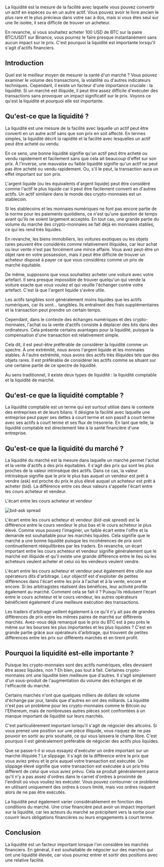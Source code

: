 La liquidité est la mesure de la facilité avec laquelle vous pouvez convertir un actif en espèces ou en un autre actif. Vous pouvez avoir le livre ancien le plus rare et le plus précieux dans votre sac à dos, mais si vous êtes seul sur une île isolée, il sera difficile de trouver un acheteur.

En revanche, si vous souhaitez acheter 100 USD de BTC sur la paire BTC/USDT sur Binance, vous pourrez le faire presque instantanément sans aucun impact sur le prix. C'est pourquoi la liquidité est importante lorsqu'il s'agit d'actifs financiers.

## Introduction

Quel est le meilleur moyen de mesurer la santé d'un marché ? Vous pouvez examiner le volume des transactions, la volatilité ou d'autres indicateurs techniques. Cependant, il existe un facteur d'une importance cruciale : la liquidité. Si un marché est illiquide, il peut être assez difficile d'exécuter des transactions sans provoquer un impact significatif sur le prix. Voyons ce qu'est la liquidité et pourquoi elle est importante.

## Qu'est-ce que la liquidité ?

La liquidité est une mesure de la facilité avec laquelle un actif peut être converti en un autre actif sans que son prix en soit affecté. En termes simples, la liquidité décrit la rapidité et la facilité avec lesquelles un actif peut être acheté ou vendu.

En ce sens, une bonne liquidité signifie qu'un actif peut être acheté ou vendu rapidement et facilement sans que cela ait beaucoup d'effet sur son prix. À l'inverse, une mauvaise ou faible liquidité signifie qu'un actif ne peut pas être acheté ou vendu rapidement. Ou, s'il le peut, la transaction aura un effet important sur son prix.

L'argent liquide (ou les équivalents d'argent liquide) peut être considéré comme l'actif le plus liquide car il peut être facilement converti en d'autres actifs. Un actif similaire dans le monde des crypto-monnaies est un stablecoin.

Si les stablecoins et les monnaies numériques ne font pas encore partie de la norme pour les paiements quotidiens, ce n'est qu'une question de temps avant qu'ils ne soient largement acceptés. En tout cas, une grande partie du volume du marché des crypto-monnaies se fait déjà en monnaies stables, ce qui les rend très liquides.

En revanche, les biens immobiliers, les voitures exotiques ou les objets rares peuvent être considérés comme relativement illiquides, car leur achat ou leur vente n'est pas forcément une mince affaire. Vous avez peut-être un objet rare en votre possession, mais il peut être difficile de trouver un acheteur disposé à payer ce que vous considérez comme un prix de marché équitable.

De même, supposons que vous souhaitiez acheter une voiture avec votre artefact. Il sera presque impossible de trouver quelqu'un qui vende la voiture exacte que vous voulez et qui veuille l'échanger contre votre artefact. C'est là que l'argent liquide s'avère utile.

Les actifs tangibles sont généralement moins liquides que les actifs numériques, car ils sont... tangibles. Ils entraînent des frais supplémentaires et la transaction peut prendre un certain temps.

Cependant, dans le contexte des échanges numériques et des crypto-monnaies, l'achat ou la vente d'actifs consiste à déplacer des bits dans des ordinateurs. Cela présente certains avantages pour la liquidité, puisque la compensation d'une transaction est relativement simple.

Cela dit, il est peut-être préférable de considérer la liquidité comme un spectre. À une extrémité, nous avons l'argent liquide et les monnaies stables. À l'autre extrémité, nous avons des actifs très illiquides tels que des objets rares. Il est préférable de considérer les actifs comme se situant sur une certaine partie de ce spectre de liquidité.

Au sens traditionnel, il existe deux types de liquidité : la liquidité comptable et la liquidité de marché.

## Qu'est-ce que la liquidité comptable ?

La liquidité comptable est un terme qui est surtout utilisé dans le contexte des entreprises et de leurs bilans. Il désigne la facilité avec laquelle une entreprise peut payer ses dettes à court terme et son passif à court terme avec ses actifs à court terme et ses flux de trésorerie. En tant que telle, la liquidité comptable est directement liée à la santé financière d'une entreprise.

## Qu'est-ce que la liquidité du marché ?

La liquidité du marché est la mesure dans laquelle un marché permet l'achat et la vente d'actifs à des prix équitables. Il s'agit des prix qui sont les plus proches de la valeur intrinsèque des actifs. Dans ce cas, la valeur intrinsèque signifie que le prix le plus bas auquel un vendeur est prêt à vendre (ask) est proche du prix le plus élevé auquel un acheteur est prêt à acheter (bid). La différence entre ces deux valeurs s'appelle l'écart entre les cours acheteur et vendeur.

L'écart entre les cours acheteur et vendeur

![bid-ask spread](https://raw.githubusercontent.com/Microleadoff/content/master/lang/fr/courses/Ing%C3%A9nierie/Blockchain/Trading/0140%20-%20Liquidit%C3%A9/images/image1.png)

L'écart entre les cours acheteur et vendeur (*bid-ask spread*) est la différence entre le cours vendeur le plus bas et le cours acheteur le plus élevé. Comme vous pouvez l'imaginer, un faible écart entre l'offre et la demande est souhaitable pour les marchés liquides. Cela signifie que le marché a une bonne liquidité puisque les incohérences de prix sont continuellement rééquilibrées par les traders. En revanche, un écart important entre les cours acheteur et vendeur signifie généralement que le marché est illiquide et qu'il existe une grande différence entre le lieu où les acheteurs veulent acheter et celui où les vendeurs veulent vendre.

L'écart entre les cours acheteur et vendeur peut également être utile aux opérateurs dits d'arbitrage. Leur objectif est d'exploiter de petites différences dans l'écart entre les prix à l'achat et à la vente, encore et encore. Si les arbitragistes réalisent des bénéfices, leur activité profite également au marché. Comment cela se fait-il ? Puisqu'ils réduisent l'écart entre le cours acheteur et le cours vendeur, les autres opérateurs bénéficient également d'une meilleure exécution des transactions.

Les traders d'arbitrage veillent également à ce qu'il n'y ait pas de grandes différences de prix entre les mêmes paires de marché sur différents marchés. Avez-vous déjà remarqué que le prix du BTC est à peu près le même sur les bourses les plus importantes et les plus liquides ? C'est en grande partie grâce aux opérateurs d'arbitrage, qui trouvent de petites différences entre les prix sur différents marchés et en tirent profit.

## Pourquoi la liquidité est-elle importante ?

Puisque les crypto-monnaies sont des actifs numériques, elles devraient être assez liquides, non ? Eh bien, pas tout à fait. Certaines crypto-monnaies ont une liquidité bien meilleure que d'autres. Il s'agit simplement d'un sous-produit de l'augmentation du volume des échanges et de l'efficacité du marché. 

Certains marchés n'ont que quelques milliers de dollars de volume d'échange par jour, tandis que d'autres en ont des milliards. La liquidité n'est pas un problème pour les crypto-monnaies comme le Bitcoin ou l'Ethereum, mais de nombreuses autres pièces sont confrontées à un manque important de liquidité sur leurs marchés.

C'est particulièrement important lorsqu'il s'agit de négocier des altcoins. Si vous prenez une position sur une pièce illiquide, vous risquez de ne pas pouvoir en sortir au prix souhaité, ce qui vous laissera le champ libre. C'est pourquoi il est généralement préférable de négocier des actifs plus liquides. 

Que se passe-t-il si vous essayez d'exécuter un ordre important sur un marché illiquide ? Le slippage. Il s'agit de la différence entre le prix que vous aviez prévu et le prix auquel votre transaction est exécutée. Un slippage élevé signifie que votre transaction est exécutée à un prix très différent de celui que vous aviez prévu. Cela se produit généralement parce qu'il n'y a pas assez d'ordres dans le carnet d'ordres à proximité de l'endroit où vous vouliez les exécuter. Vous pouvez contourner ce problème en utilisant uniquement des ordres à cours limité, mais vos ordres risquent alors de ne pas être exécutés.

La liquidité peut également varier considérablement en fonction des conditions du marché. Une crise financière peut avoir un impact important sur la liquidité, car les acteurs du marché se précipitent vers la sortie pour couvrir leurs obligations financières ou leurs engagements à court terme.

## Conclusion

La liquidité est un facteur important lorsque l'on considère les marchés financiers. En général, il est souhaitable de négocier sur des marchés qui ont une liquidité élevée, car vous pourrez entrer et sortir des positions avec une relative facilité.